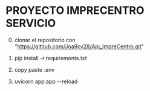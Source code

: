 # PROYECTO IMPRECENTRO SERVICIO

0. clonar el repositorio con "https://github.com/Joa9cv28/Api_ImpreCentro.git"

1. pip install -r requirements.txt

2. copy paste .env

3. uvicorn app:app --reload